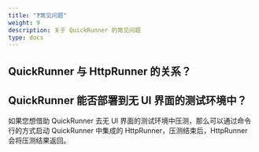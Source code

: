```yaml
---
title: "❓常见问题"
weight: 9
description: 关于 QuickRunner 的常见问题
type: docs
---
```


## QuickRunner 与 HttpRunner 的关系？



## QuickRunner 能否部署到无 UI 界面的测试环境中？

如果您想借助 QuickRunner 去无 UI 界面的测试环境中压测，那么可以通过命令行的方式启动 QuickRunner 中集成的 HttpRunner，压测结束后，HttpRunner 会将压测结果返回。



